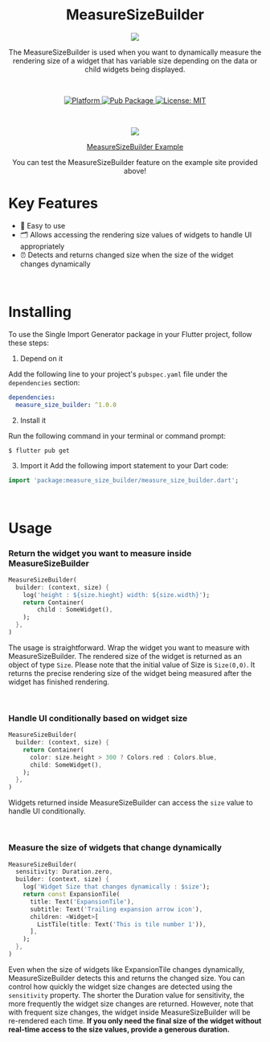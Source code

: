 

<h1 align="center">MeasureSizeBuilder</h1>
<p align="center"><img src="https://velog.velcdn.com/images/ximya_hf/post/06f75bb3-5222-4029-a5a8-93d794a1507c/image.png"/></p>
<p align="center">The MeasureSizeBuilder is used when you want to dynamically measure the rendering size of a widget that has variable size depending on the data or child widgets being displayed. </p><br>

<p align="center">
  <a href="https://flutter.dev">
    <img src="https://img.shields.io/badge/Platform-Flutter-02569B?logo=flutter"
      alt="Platform" />
  </a>
  <a href="">
    <img src="https://img.shields.io/pub/v/measure_size_builder"
      alt="Pub Package"/>
  </a>
  <a href="https://opensource.org/licenses/MIT">
    <img src="https://img.shields.io/github/license/aagarwal1012/animated-text-kit?color=red"
      alt="License: MIT" />
  </a>


</p><br>    



<p align="center"><img  src="https://velog.velcdn.com/images/ximya_hf/post/0a8740ba-02c2-4258-a915-cd570a8913e0/image.png"/></p>
<p align="center"><a href="https://measure-size-builder-example.netlify.app/">MeasureSizeBuilder Example</a></p>
<p align="center">You can test the MeasureSizeBuilder feature on the example site provided above!</p>


# Key Features

* 🔑 Easy to use
* 🗂️ Allows accessing the rendering size values of widgets to handle UI appropriately
* ⏰ Detects and returns changed size when the size of the widget changes dynamically

<br/>


# Installing

To use the Single Import Generator package in your Flutter project, follow these steps:

1. Depend on it

Add the following line to your project's `pubspec.yaml` file under the `dependencies` section:

```yaml
dependencies:
  measure_size_builder: ^1.0.0
```

2. Install it

Run the following command in your terminal or command prompt:

```
$ flutter pub get
```


3. Import it
   Add the following import statement to your Dart code:
```dart
import 'package:measure_size_builder/measure_size_builder.dart';
```

<br/>


# Usage

### Return the widget you want to measure inside MeasureSizeBuilder


```dart
MeasureSizeBuilder(  
  builder: (context, size) {  
    log('height : ${size.hieght} width: ${size.width}');  
    return Container(  
        child : SomeWidget(),  
    );  
  },  
)
```

The usage is straightforward. Wrap the widget you want to measure with MeasureSizeBuilder. The rendered size of the widget is returned as an object of type `Size`. Please note that the initial value of Size is `Size(0,0)`. It returns the precise rendering size of the widget being measured after the widget has finished rendering.

<br/>


### Handle UI conditionally based on widget size

```dart
MeasureSizeBuilder(  
  builder: (context, size) {  
    return Container(  
      color: size.height > 300 ? Colors.red : Colors.blue,  
      child: SomeWidget(),  
    );  
  },  
)
```

Widgets returned inside MeasureSizeBuilder can access the `size` value to handle UI conditionally.

<br/>

### Measure the size of widgets that change dynamically

```dart
MeasureSizeBuilder(  
  sensitivity: Duration.zero, 
  builder: (context, size) {  
    log('Widget Size that changes dynamically : $size');  
    return const ExpansionTile(  
      title: Text('ExpansionTile'),  
      subtitle: Text('Trailing expansion arrow icon'),  
      children: <Widget>[  
        ListTile(title: Text('This is tile number 1')),  
      ],  
    );  
  },  
)
```

Even when the size of widgets like ExpansionTile changes dynamically, MeasureSizeBuilder detects this and returns the changed size. You can control how quickly the widget size changes are detected using the `sensitivity` property. The shorter the Duration value for sensitivity, the more frequently the widget size changes are returned. However, note that with frequent size changes, the widget inside MeasureSizeBuilder will be re-rendered each time. <b>If you only need the final size of the widget without real-time access to the size values, provide a generous duration.<br/>













